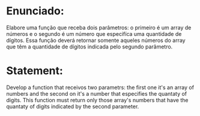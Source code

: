 # Enunciado:

Elabore uma função que receba dois parâmetros: o primeiro é um array de números e o segundo é um número que especifíca uma quantidade de dígitos. Essa função deverá
retornar somente aqueles números do array que têm a quantidade de dígitos indicada pelo segundo parâmetro.

# Statement:

Develop a function that receivos two parametrs: the first one it's an array of numbers and the second on it's a number that especifies the quantaty of digits. This function must return only those array's numbers that have the quantaty of digits indicated by the second parameter.
